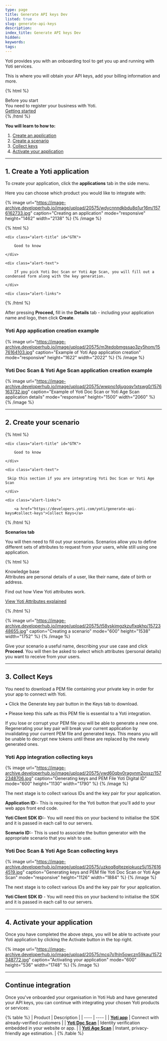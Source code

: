 ```yaml
---
type: page
title: Generate API keys Dev
listed: true
slug: generate-api-keys
description: 
index_title: Generate API keys Dev
hidden: 
keywords: 
tags: 
---
```


Yoti provides you with an onboarding tool to get you up and running with Yoti services.

This is where you will obtain your API keys, add your billing information and more.

{% html %}
<div class="alert-BYS">
   <div class="alert-title" id="BYS">
      Before you start
   </div>
   <div class="alert-text" >
      You need to register your business with Yoti.
   </div>
   <div class="alert-links"> 
      <a target="_self" href="https://developers.yoti.com/yoti/getting-started-hub">Getting started</a>
   </div>
</div>
{% /html %}

**You will learn to how to:**

1. [Create an application](https://developers.yoti.com/yoti/generate-api-keys#creating-a-yoti-application)
2. [Create a scenario](https://developers.yoti.com/yoti/generate-api-keys#create-a-scenario)
3. [Collect keys](https://developers.yoti.com/yoti/generate-api-keys#collect-keys)
4. [Activate your application](https://developers.yoti.com/yoti/generate-api-keys#activating-your-application)

---

## 1. Create a Yoti application

To create your application, click the **applications** tab in the side menu. 

Here you can choose which product you would like to integrate with:

{% image url="https://image-archive.developerhub.io/image/upload/20575/wdycnnndkbdu8q1ur16m/1576162733.jpg" caption="Creating an application" mode="responsive" height="1462" width="2138" %}
{% /image %}

{% html %}
<div class="alert-GTK">

    <div class="alert-title" id="GTK">

        Good to know

    </div>

    <div class="alert-text">

        If you pick Yoti Doc Scan or Yoti Age Scan, you will fill out a condensed form along with the key generation. 

    </div>

    <div class="alert-links"> 

   </div>

</div>
{% /html %}

After pressing **Proceed,** fill in the **Details** tab - including your application name and logo, then click **Create**.

### Yoti App application creation example

{% image url="https://image-archive.developerhub.io/image/upload/20575/m3tedobmgssao3zv5hom/1576164103.jpg" caption="Example of Yoti App application creation" mode="responsive" height="1622" width="2022" %}
{% /image %}

### Yoti Doc Scan & Yoti Age Scan application creation example

{% image url="https://image-archive.developerhub.io/image/upload/20575/wwpno1djugoqv1xtswg0/1576163732.jpg" caption="Example of Yoti Doc Scan or Yoti Age Scan application details" mode="responsive" height="1500" width="2060" %}
{% /image %}

---

## 2. Create your scenario

{% html %}
<div class="alert-GTK">

    <div class="alert-title" id="GTK">

        Good to know

    </div>

    <div class="alert-text">

     Skip this section if you are integrating Yoti Doc Scan or Yoti Age Scan

    </div>

    <div class="alert-links"> 

        <a href="https://developers.yoti.com/yoti/generate-api-keys#collect-keys">Collect Keys</a>

     

   </div>

</div>
{% /html %}

**Scenarios tab**

You will then need to fill out your scenarios. Scenarios allow you to define different sets of attributes to request from your users, while still using one application.

{% html %}
<div class="alert-know">
    <div class="alert-title" id="know">
        Knowledge base
    </div>
    <div class="alert-text">
        Attributes are personal details of a user, like their name, date of birth or address. 

Find out how View Yoti attributes work.
    </div>
    <div class="alert-links"> 
        <a  target="_self" href="https://developers.yoti.com/yoti/knowledge-base-hub#yoti-attributes-explained">View Yoti Attributes explained</a> 
    </div>
</div>
{% /html %}

{% image url="https://image-archive.developerhub.io/image/upload/20575/t58vskimgzkzuflxqkhp/1572348655.jpg" caption="Creating a scenario" mode="600" height="1538" width="1752" %}
{% /image %}

Give your scenario a useful name, describing your use case and click **Proceed**. You will then be asked to select which attributes (personal details) you want to receive from your users.

---

## 3. Collect Keys

You need to download a PEM file containing your private key in order for your app to connect with Yoti.

 •     Click the Generate key pair button in the Keys tab to download.

•     Please keep this safe as this PEM file is essential to a Yoti integration.

If you lose or corrupt your PEM file you will be able to generate a new one. Regenerating your key pair will break your current application by invalidating your current PEM file and generated keys. This means you will be unable to decrypt new tokens until these are replaced by the newly generated ones.

### Yoti App integration collecting keys

{% image url="https://image-archive.developerhub.io/image/upload/20575/ywd60qbv0ragynm2pssz/1572348706.jpg" caption="Generating keys and PEM File Yoti Digital ID" mode="600" height="1130" width="1790" %}
{% /image %}

The next stage is to collect various IDs and the key pair for your application.

**Application ID:**- This is required for the Yoti button that you'll add to your web apps front end code.

**Yoti Client SDK ID:**- You will need this on your backend to initialise the SDK and it is passed in each call to our servers.

**Scenario ID:**- This is used to associate the button generator with the appropriate scenario that you wish to use.

### Yoti Doc Scan & Yoti Age Scan collecting keys

{% image url="https://image-archive.developerhub.io/image/upload/20575/uzkoq8qltezeiokuoz5i/1576164519.jpg" caption="Generating keys and PEM file Yoti Doc Scan or Yoti Age Scan" mode="responsive" height="1126" width="1884" %}
{% /image %}

The next stage is to collect various IDs and the key pair for your application.

**Yoti Client SDK ID** - You will need this on your backend to initialise the SDK and it is passed in each call to our servers. 

---

## 4. Activate your application

Once you have completed the above steps, you will be able to activate your Yoti application by clicking the Activate button in the top right.

{% image url="https://image-archive.developerhub.io/image/upload/20575/mcq7o1hln5owczn59kau/1572348772.jpg" caption="Activating your application" mode="600" height="536" width="1748" %}
{% /image %}

---

## Continue integration

Once you've onboarded your organisation in Yoti Hub and have generated your API keys, you can continue with integrating your chosen Yoti products or services:

{% table %}
| Product | Description | 
| ---- | ---- | 
| **[Yoti app](https://developers.yoti.com/yoti/integration-guide-app)** | Connect with already-verified customers | 
| **[Yoti Doc Scan](https://developers.yoti.com/yoti/integration-guide-sign)** | Identity verification embedded in your website or app. | 
| **[Yoti Age Scan](https://developers.yoti.com/yoti/getting-started-agescan)** | Instant, privacy-friendly age estimation. | 
{% /table %}